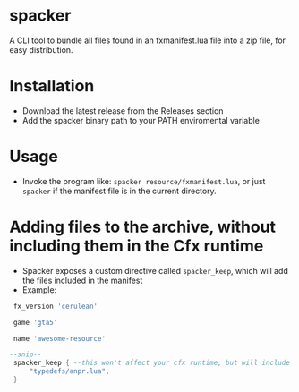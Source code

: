 # spacker
A CLI tool to bundle all files found in an fxmanifest.lua file into a zip file, for easy distribution.
# Installation
- Download the latest release from the Releases section
- Add the spacker binary path to your PATH enviromental variable

# Usage
- Invoke the program like: `spacker resource/fxmanifest.lua`, or just `spacker` if the manifest file is in the current directory.


# Adding files to the archive, without including them in the Cfx runtime
- Spacker exposes a custom directive called `spacker_keep`, which will add the files included in the manifest
- Example:
```lua
 fx_version 'cerulean'

 game 'gta5'

 name 'awesome-resource'

--snip--
 spacker_keep { --this won't affect your cfx runtime, but will include the files in the archive
     "typedefs/anpr.lua",
 }
```